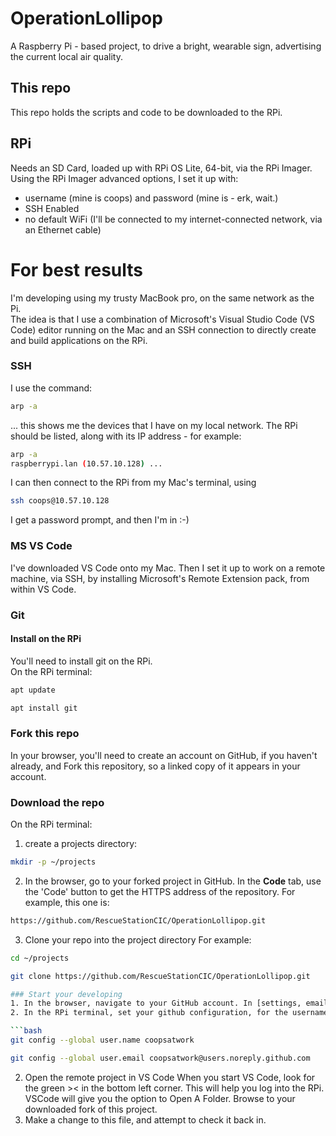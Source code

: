 # OperationLollipop
A Raspberry Pi - based project, to drive a bright, wearable sign, advertising the current local air quality.

## This repo
This repo holds the scripts and code to be downloaded to the RPi.

## RPi
Needs an SD Card, loaded up with RPi OS Lite, 64-bit, via the RPi Imager.  
Using the RPi Imager advanced options, I set it up with:
* username (mine is coops) and password (mine is - erk, wait.)
* SSH Enabled
* no default WiFi (I'll be connected to my internet-connected network, via an Ethernet cable)

# For best results
I'm developing using my trusty MacBook pro, on the same network as the Pi.  
The idea is that I use a combination of Microsoft's Visual Studio Code (VS Code) editor running on the Mac and an SSH connection to directly create and build applications on the RPi.  
### SSH 
I use the command:   
```bash
arp -a
```  
... this shows me the devices that I have on my local network. The RPi should be listed, along with its IP address - for example:   
```bash
arp -a
raspberrypi.lan (10.57.10.128) ...
```   
I can then connect to the RPi from my Mac's terminal, using

```bash
ssh coops@10.57.10.128
```
I get a password prompt, and then I'm in :-)

### MS VS Code
I've downloaded VS Code onto my Mac. Then I set it up to work on a remote machine, via SSH, by installing Microsoft's Remote Extension pack, from within VS Code.

### Git
#### Install on the RPi
You'll need to install git on the RPi.  
On the RPi terminal:

```bash
apt update
```

```bash
apt install git
```
### Fork this repo
In your browser, you'll need to create an account on GitHub, if you haven't already, and Fork this repository, so a linked copy of it appears in your account.

### Download the repo
On the RPi terminal:

1. create a projects directory:
```bash
mkdir -p ~/projects
```
2. In the browser, go to your forked project in GitHub. In the **Code** tab, use the 'Code' button to get the HTTPS address of the repository. For example, this one is:
```bash
https://github.com/RescueStationCIC/OperationLollipop.git
```
3. Clone your repo into the project directory
For example:
```bash
cd ~/projects
````
```bash
git clone https://github.com/RescueStationCIC/OperationLollipop.git

### Start your developing
1. In the browser, navigate to your GitHub account. In [settings, email address](https://github.com/settings/emails) make sure you have set a PRIVATE email address. This is just so your actual email address isn't made public in your commit comments, if you don't want it to be.
2. In the RPi terminal, set your github configuration, for the username and email which will be attributed to you when you check in. For example:

```bash
git config --global user.name coopsatwork
``` 

```bash
git config --global user.email coopsatwork@users.noreply.github.com
```

2. Open the remote project in VS Code 
When you start VS Code, look for the green >< in the bottom left corner. This will help you log into the RPi.  
VSCode will give you the option to Open A Folder. Browse to your downloaded fork of this project.
3. Make a change to this file, and attempt to check it back in.










